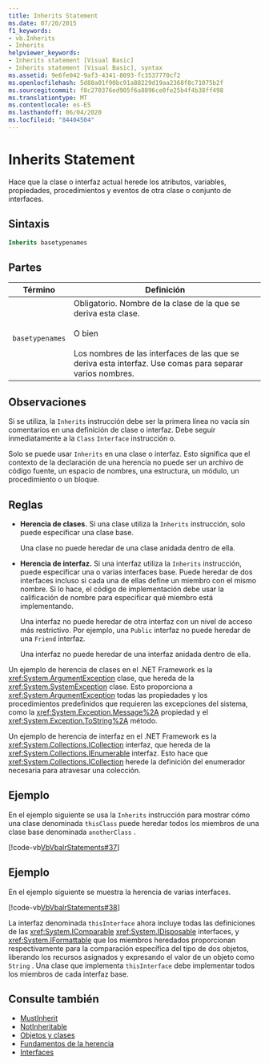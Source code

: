 ```yaml
---
title: Inherits Statement
ms.date: 07/20/2015
f1_keywords:
- vb.Inherits
- Inherits
helpviewer_keywords:
- Inherits statement [Visual Basic]
- Inherits statement [Visual Basic], syntax
ms.assetid: 9e6fe042-9af3-4341-8093-fc3537770cf2
ms.openlocfilehash: 5d88a01f90bc91a88229d19aa2368f8c71075b2f
ms.sourcegitcommit: f8c270376ed905f6a8896ce0fe25b4f4b38ff498
ms.translationtype: MT
ms.contentlocale: es-ES
ms.lasthandoff: 06/04/2020
ms.locfileid: "84404504"
---
```

# <a name="inherits-statement"></a>Inherits Statement
Hace que la clase o interfaz actual herede los atributos, variables, propiedades, procedimientos y eventos de otra clase o conjunto de interfaces.  
  
## <a name="syntax"></a>Sintaxis  
  
```vb  
Inherits basetypenames  
```  
  
## <a name="parts"></a>Partes  
  
|Término|Definición|  
|---|---|  
|`basetypenames`|Obligatorio. Nombre de la clase de la que se deriva esta clase.<br /><br /> O bien<br /><br /> Los nombres de las interfaces de las que se deriva esta interfaz. Use comas para separar varios nombres.|  
  
## <a name="remarks"></a>Observaciones  
 Si se utiliza, la `Inherits` instrucción debe ser la primera línea no vacía sin comentarios en una definición de clase o interfaz. Debe seguir inmediatamente a la `Class` `Interface` instrucción o.  
  
 Solo se puede usar `Inherits` en una clase o interfaz. Esto significa que el contexto de la declaración de una herencia no puede ser un archivo de código fuente, un espacio de nombres, una estructura, un módulo, un procedimiento o un bloque.  
  
## <a name="rules"></a>Reglas  
  
- **Herencia de clases.** Si una clase utiliza la `Inherits` instrucción, solo puede especificar una clase base.  
  
     Una clase no puede heredar de una clase anidada dentro de ella.  
  
- **Herencia de interfaz.** Si una interfaz utiliza la `Inherits` instrucción, puede especificar una o varias interfaces base. Puede heredar de dos interfaces incluso si cada una de ellas define un miembro con el mismo nombre. Si lo hace, el código de implementación debe usar la calificación de nombre para especificar qué miembro está implementando.  
  
     Una interfaz no puede heredar de otra interfaz con un nivel de acceso más restrictivo. Por ejemplo, una `Public` interfaz no puede heredar de una `Friend` interfaz.  
  
     Una interfaz no puede heredar de una interfaz anidada dentro de ella.  
  
 Un ejemplo de herencia de clases en el .NET Framework es la <xref:System.ArgumentException> clase, que hereda de la <xref:System.SystemException> clase. Esto proporciona a <xref:System.ArgumentException> todas las propiedades y los procedimientos predefinidos que requieren las excepciones del sistema, como la <xref:System.Exception.Message%2A> propiedad y el <xref:System.Exception.ToString%2A> método.  
  
 Un ejemplo de herencia de interfaz en el .NET Framework es la <xref:System.Collections.ICollection> interfaz, que hereda de la <xref:System.Collections.IEnumerable> interfaz. Esto hace que <xref:System.Collections.ICollection> herede la definición del enumerador necesaria para atravesar una colección.  
  
## <a name="example"></a>Ejemplo  
 En el ejemplo siguiente se usa la `Inherits` instrucción para mostrar cómo una clase denominada `thisClass` puede heredar todos los miembros de una clase base denominada `anotherClass` .  
  
 [!code-vb[VbVbalrStatements#37](~/samples/snippets/visualbasic/VS_Snippets_VBCSharp/VbVbalrStatements/VB/Class1.vb#37)]  
  
## <a name="example"></a>Ejemplo  
 En el ejemplo siguiente se muestra la herencia de varias interfaces.  
  
 [!code-vb[VbVbalrStatements#38](~/samples/snippets/visualbasic/VS_Snippets_VBCSharp/VbVbalrStatements/VB/Class1.vb#38)]  
  
 La interfaz denominada `thisInterface` ahora incluye todas las definiciones de las <xref:System.IComparable> <xref:System.IDisposable> interfaces, y <xref:System.IFormattable> que los miembros heredados proporcionan respectivamente para la comparación específica del tipo de dos objetos, liberando los recursos asignados y expresando el valor de un objeto como `String` . Una clase que implementa `thisInterface` debe implementar todos los miembros de cada interfaz base.  
  
## <a name="see-also"></a>Consulte también

- [MustInherit](../modifiers/mustinherit.md)
- [NotInheritable](../modifiers/notinheritable.md)
- [Objetos y clases](../../programming-guide/language-features/objects-and-classes/index.md)
- [Fundamentos de la herencia](../../programming-guide/language-features/objects-and-classes/inheritance-basics.md)
- [Interfaces](../../programming-guide/language-features/interfaces/index.md)

